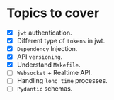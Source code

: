 # Topics to cover

- [x] `jwt` authentication.
- [x] Different type of `tokens` in jwt.
- [x] `Dependency` Injection.
- [x] API `versioning`.
- [x] Understand `Makefile`.
- [ ] `Websocket` + Realtime API.
- [ ] Handling `long time` processes.
- [ ] `Pydantic` schemas.
